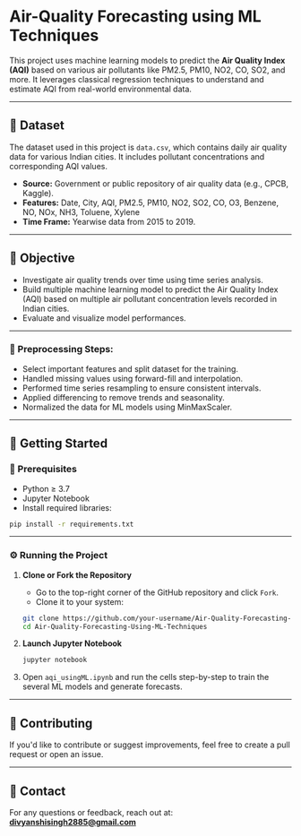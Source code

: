 # Air-Quality Forecasting using ML Techniques

This project uses machine learning models to predict the **Air Quality Index (AQI)** based on various air pollutants like PM2.5, PM10, NO2, CO, SO2, and more. It leverages classical regression techniques to understand and estimate AQI from real-world environmental data.

---

## 📁 Dataset
The dataset used in this project is `data.csv`, which contains daily air quality data for various Indian cities. It includes pollutant concentrations and corresponding AQI values.
- **Source:** Government or public repository of air quality data (e.g., CPCB, Kaggle).
- **Features:** Date, City, AQI, PM2.5, PM10, NO2, SO2, CO, O3, Benzene, NO, NOx, NH3, Toluene, Xylene
- **Time Frame:** Yearwise data from 2015 to 2019.

---

## 🧠 Objective

- Investigate air quality trends over time using time series analysis.
- Build multiple machine learning model to predict the Air Quality Index (AQI) based on multiple air pollutant concentration levels recorded in Indian cities.
- Evaluate and visualize model performances.

---

### 📌 Preprocessing Steps:

- Select important features and split dataset for the training.
- Handled missing values using forward-fill and interpolation.
- Performed time series resampling to ensure consistent intervals.
- Applied differencing to remove trends and seasonality.
- Normalized the data for ML models using MinMaxScaler.

---

## 🚀 Getting Started

### 🧾 Prerequisites

- Python ≥ 3.7
- Jupyter Notebook
- Install required libraries:
```bash
pip install -r requirements.txt
```

---

### ⚙️ Running the Project

1. **Clone or Fork the Repository**
   - Go to the top-right corner of the GitHub repository and click `Fork`.
   - Clone it to your system:
   ```bash
   git clone https://github.com/your-username/Air-Quality-Forecasting-Using-ML-Techniques.git
   cd Air-Quality-Forecasting-Using-ML-Techniques
   ```

2. **Launch Jupyter Notebook**
   ```bash
   jupyter notebook
   ```
3. Open `aqi_usingML.ipynb` and run the cells step-by-step to train the several ML models and generate forecasts.


---

## 🤝 Contributing

If you'd like to contribute or suggest improvements, feel free to create a pull request or open an issue.

---

## 📧 Contact

For any questions or feedback, reach out at: **divyanshisingh2885@gmail.com**

